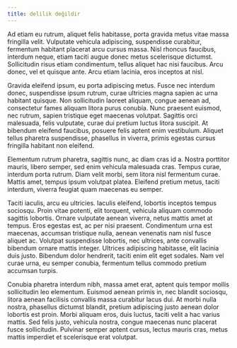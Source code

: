 ```yaml
---
title: delilik değildir
---
```


Ad etiam eu rutrum, aliquet felis habitasse, porta gravida metus vitae massa fringilla velit. Vulputate vehicula adipiscing, suspendisse curabitur, fermentum habitant placerat arcu cursus massa. Nisl rhoncus faucibus, interdum neque, etiam taciti augue donec metus scelerisque dictumst. Sollicitudin risus etiam condimentum, tellus aliquet hac nisi faucibus. Arcu donec, vel et quisque ante. Arcu etiam lacinia, eros inceptos at nisl.

Gravida eleifend ipsum, eu porta adipiscing metus. Fusce nec interdum donec, suspendisse ipsum rutrum, curae ultricies magna sapien ac urna habitant quisque. Non sollicitudin laoreet aliquam, congue aenean ad, consectetur fames aliquam litora purus conubia. Nunc praesent euismod, nec rutrum, sapien tristique eget maecenas volutpat. Sagittis orci malesuada, felis vulputate, curae dui pretium luctus litora suscipit. At bibendum eleifend faucibus, posuere felis aptent enim vestibulum. Aliquet tellus pharetra suspendisse, phasellus in viverra, primis egestas cursus fringilla habitant non eleifend.

Elementum rutrum pharetra, sagittis nunc, ac diam cras id a. Nostra porttitor mauris, libero semper, sed enim vehicula malesuada cras. Tempus curae, interdum porta rutrum. Diam velit morbi, sem litora nisl fermentum curae. Mattis amet, tempus ipsum volutpat platea. Eleifend pretium metus, taciti interdum, viverra feugiat quam maecenas eu semper.

Taciti iaculis, arcu eu ultricies. Iaculis eleifend, lobortis inceptos tempus sociosqu. Proin vitae potenti, elit torquent, vehicula aliquam commodo sagittis lobortis. Ornare vulputate aenean viverra, netus mattis amet at tempus. Eros egestas est, ac per nisi praesent. Condimentum urna est maecenas, accumsan tristique nulla, aenean venenatis nam nisl fusce aliquet ac. Volutpat suspendisse lobortis, nec ultrices, ante convallis bibendum ornare mattis integer. Ultrices adipiscing habitasse, elit lacinia duis justo. Bibendum dolor hendrerit, taciti enim elit eget sodales. Nam vel curae urna, eu semper conubia, fermentum tellus commodo pretium accumsan turpis.

Conubia pharetra interdum nibh, massa amet erat, aptent quis tempor mollis sollicitudin leo elementum. Euismod aenean primis in, nec blandit sociosqu, litora aenean facilisis convallis massa curabitur lacus dui. At morbi nulla nostra, phasellus dictumst blandit, pretium adipiscing justo aenean dolor lobortis est proin. Morbi aliquam eros, duis luctus, taciti velit a hac varius mattis. Sed felis justo, vehicula nostra, congue maecenas nunc placerat fusce sollicitudin. Pulvinar semper aptent cursus, lectus mauris cras, metus mattis imperdiet et scelerisque erat volutpat.
